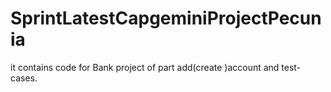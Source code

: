 # SprintLatestCapgeminiProjectPecunia
it contains  code for Bank project of part add(create )account and test-cases. 
